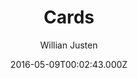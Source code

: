 ---
title: Cards
github: 'https://github.com/willianjusten/cards-jekyll-template'
demo: 'https://willianjusten.github.io/cards-jekyll-template/'
author: Willian Justen
ssg:
  - Jekyll
cms:
  - No Cms
date: 2016-05-09T00:02:43.000Z
github_branch: gh-pages
description: A simple Jekyll Template Card Based.
stale: false
---